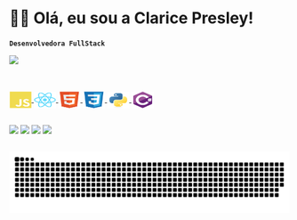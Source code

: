 # 👩‍💻 Olá, eu sou a Clarice Presley!
**`Desenvolvedora FullStack`**

 

<a href="http://github.com/ClaricePresley">
<img height="180em" src="http://github-readme-stats.vercel.app/api?username=ClaricePresley&show_icons=true&theme=dracula&include_all_commits=true&count_private=true"/>

 ##

<div style="display: inline_block"><br>
  <img align="center" alt="Cla-Js" height="30" width="40" src="https://raw.githubusercontent.com/devicons/devicon/master/icons/javascript/javascript-plain.svg">
  <img align="center" alt="Cla-React" height="30" width="40" src="https://raw.githubusercontent.com/devicons/devicon/master/icons/react/react-original.svg">
  <img align="center" alt="Cla-HTML" height="30" width="40" src="https://raw.githubusercontent.com/devicons/devicon/master/icons/html5/html5-original.svg">
  <img align="center" alt="Cla-CSS" height="30" width="40" src="https://raw.githubusercontent.com/devicons/devicon/master/icons/css3/css3-original.svg">
  <img align="center" alt="Cla-Python" height="30" width="40" src="https://raw.githubusercontent.com/devicons/devicon/master/icons/python/python-original.svg">
  <img align="center" alt="Cla-Csharp" height="30" width="40" src="https://raw.githubusercontent.com/devicons/devicon/master/icons/csharp/csharp-original.svg">
</div>
  

 ##
   
<div> 
  <a href="https://instagram.com/presley_rkive" target="_blank"><img src="https://img.shields.io/badge/-Instagram-%23E4405F?style=for-the-badge&logo=instagram&logoColor=white" target="_blank"></a>
 <a href="https://discord.gg/wagxzStdcR" target="_blank"><img src="https://img.shields.io/badge/Discord-7289DA?style=for-the-badge&logo=discord&logoColor=white" target="_blank"></a> 
  <a href = "mailto:claricepresley524@gmail.com"><img src="https://img.shields.io/badge/-Gmail-%23333?style=for-the-badge&logo=gmail&logoColor=white" target="_blank"></a>
  <a href="https://www.linkedin.com/in/clarice-presley-1b918a255" target="_blank"><img src="https://img.shields.io/badge/-LinkedIn-%230077B5?style=for-the-badge&logo=linkedin&logoColor=white" target="_blank"></a> 
</div>

##

<picture align="center">
  <source media="(prefers-color-scheme: dark)" srcset="https://raw.githubusercontent.com/ClaricePresley/ClaricePresley/output/github-contribution-grid-snake-dark.svg">
  <source media="(prefers-color-scheme: light)" srcset="https://raw.githubusercontent.com/ClaricePresley/ClaricePresley/output/github-contribution-grid-snake-dark.svg">
  <img align="center" alt="github contribution grid snake animation" src="https://raw.githubusercontent.com/mari4souza/mari4souza/output/github-contribution-grid-snake.svg">
</picture>
